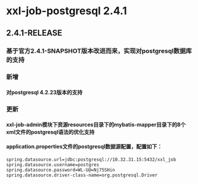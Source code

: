 # xxl-job-postgresql 2.4.1

## 2.4.1-RELEASE
### 基于官方2.4.1-SNAPSHOT版本改进而来，实现对postgresql数据库的支持

### 新增
#### 对postgresql 4.2.23版本的支持

### 更新
#### xxl-job-admin模块下资源resources目录下的mybatis-mapper目录下的8个xml文件的postgresql语法的优化支持
#### application.properties文件的postgresql数据源配置，配置如下：

```
spring.datasource.url=jdbc:postgresql://10.32.31.15:5432/xxl_job
spring.datasource.username=postgres
spring.datasource.password=WL-U@=Nj75SHin
spring.datasource.driver-class-name=org.postgresql.Driver
```